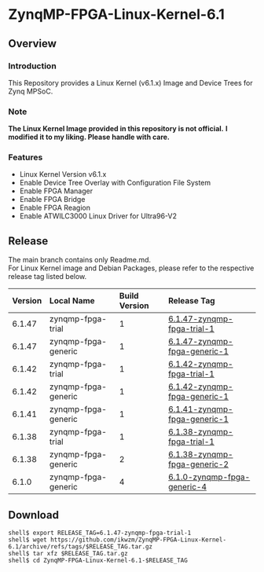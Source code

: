 ZynqMP-FPGA-Linux-Kernel-6.1
====================================================================================

Overview
------------------------------------------------------------------------------------

### Introduction

This Repository provides a Linux Kernel (v6.1.x) Image and Device Trees for Zynq MPSoC.

### Note

**The Linux Kernel Image provided in this repository is not official.**
**I modified it to my liking. Please handle with care.**

### Features

  * Linux Kernel Version v6.1.x
  * Enable Device Tree Overlay with Configuration File System
  * Enable FPGA Manager
  * Enable FPGA Bridge
  * Enable FPGA Reagion
  * Enable ATWILC3000 Linux Driver for Ultra96-V2

Release
------------------------------------------------------------------------------------

The main branch contains only Readme.md.     
For Linux Kernel image and Debian Packages, please refer to the respective release tag listed below.

| Version  | Local Name          | Build Version | Release Tag |
|:---------|:--------------------|:--------------|:------------|
| 6.1.47   | zynqmp-fpga-trial   | 1             | [6.1.47-zynqmp-fpga-trial-1](https://github.com/ikwzm/ZynqMP-FPGA-Linux-Kernel-6.1/tree/6.1.47-zynqmp-fpga-trial-1) |
| 6.1.47   | zynqmp-fpga-generic | 1             | [6.1.47-zynqmp-fpga-generic-1](https://github.com/ikwzm/ZynqMP-FPGA-Linux-Kernel-6.1/tree/6.1.47-zynqmp-fpga-generic-1) |
| 6.1.42   | zynqmp-fpga-trial   | 1             | [6.1.42-zynqmp-fpga-trial-1](https://github.com/ikwzm/ZynqMP-FPGA-Linux-Kernel-6.1/tree/6.1.42-zynqmp-fpga-trial-1) |
| 6.1.42   | zynqmp-fpga-generic | 1             | [6.1.42-zynqmp-fpga-generic-1](https://github.com/ikwzm/ZynqMP-FPGA-Linux-Kernel-6.1/tree/6.1.42-zynqmp-fpga-generic-1) |
| 6.1.41   | zynqmp-fpga-generic | 1             | [6.1.41-zynqmp-fpga-generic-1](https://github.com/ikwzm/ZynqMP-FPGA-Linux-Kernel-6.1/tree/6.1.41-zynqmp-fpga-generic-1) |
| 6.1.38   | zynqmp-fpga-trial   | 1             | [6.1.38-zynqmp-fpga-trial-1](https://github.com/ikwzm/ZynqMP-FPGA-Linux-Kernel-6.1/tree/6.1.38-zynqmp-fpga-trial-1) |
| 6.1.38   | zynqmp-fpga-generic | 2             | [6.1.38-zynqmp-fpga-generic-2](https://github.com/ikwzm/ZynqMP-FPGA-Linux-Kernel-6.1/tree/6.1.38-zynqmp-fpga-generic-2) |
| 6.1.0    | zynqmp-fpga-generic | 4             | [6.1.0-zynqmp-fpga-generic-4](https://github.com/ikwzm/ZynqMP-FPGA-Linux-Kernel-6.1/tree/6.1.0-zynqmp-fpga-generic-4) |

Download
------------------------------------------------------------------------------------

```console
shell$ export RELEASE_TAG=6.1.47-zynqmp-fpga-trial-1
shell$ wget https://github.com/ikwzm/ZynqMP-FPGA-Linux-Kernel-6.1/archive/refs/tags/$RELEASE_TAG.tar.gz
shell$ tar xfz $RELEASE_TAG.tar.gz
shell$ cd ZynqMP-FPGA-Linux-Kernel-6.1-$RELEASE_TAG
```
